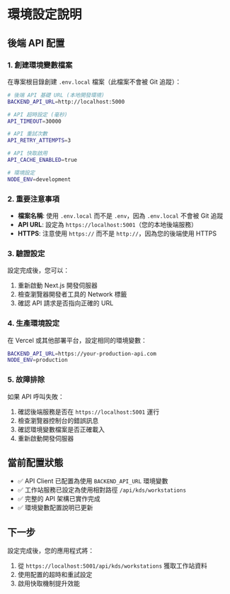 # 環境設定說明

## 後端 API 配置

### 1. 創建環境變數檔案

在專案根目錄創建 `.env.local` 檔案（此檔案不會被 Git 追蹤）：

```bash
# 後端 API 基礎 URL (本地開發環境)
BACKEND_API_URL=http://localhost:5000

# API 超時設定 (毫秒)
API_TIMEOUT=30000

# API 重試次數
API_RETRY_ATTEMPTS=3

# API 快取啟用
API_CACHE_ENABLED=true

# 環境設定
NODE_ENV=development
```

### 2. 重要注意事項

- **檔案名稱**: 使用 `.env.local` 而不是 `.env`，因為 `.env.local` 不會被 Git 追蹤
- **API URL**: 設定為 `https://localhost:5001`（您的本地後端服務）
- **HTTPS**: 注意使用 `https://` 而不是 `http://`，因為您的後端使用 HTTPS

### 3. 驗證設定

設定完成後，您可以：

1. 重新啟動 Next.js 開發伺服器
2. 檢查瀏覽器開發者工具的 Network 標籤
3. 確認 API 請求是否指向正確的 URL

### 4. 生產環境設定

在 Vercel 或其他部署平台，設定相同的環境變數：

```bash
BACKEND_API_URL=https://your-production-api.com
NODE_ENV=production
```

### 5. 故障排除

如果 API 呼叫失敗：

1. 確認後端服務是否在 `https://localhost:5001` 運行
2. 檢查瀏覽器控制台的錯誤訊息
3. 確認環境變數檔案是否正確載入
4. 重新啟動開發伺服器

## 當前配置狀態

- ✅ API Client 已配置為使用 `BACKEND_API_URL` 環境變數
- ✅ 工作站服務已設定為使用相對路徑 `/api/kds/workstations`
- ✅ 完整的 API 架構已實作完成
- ✅ 環境變數配置說明已更新

## 下一步

設定完成後，您的應用程式將：
1. 從 `https://localhost:5001/api/kds/workstations` 獲取工作站資料
2. 使用配置的超時和重試設定
3. 啟用快取機制提升效能
